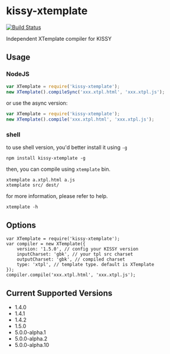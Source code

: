 # kissy-xtemplate

[![Build Status](https://travis-ci.org/daxingplay/kissy-xtemplate.png?branch=master)](https://travis-ci.org/daxingplay/kissy-xtemplate)

Independent XTemplate compiler for KISSY

## Usage

### NodeJS

```js
var XTemplate = require('kissy-xtemplate');
new XTemplate().compileSync('xxx.xtpl.html', 'xxx.xtpl.js');
```

or use the async version:

```js
var XTemplate = require('kissy-xtemplate');
new XTemplate().compile('xxx.xtpl.html', 'xxx.xtpl.js');
```

### shell

to use shell version, you'd better install it using `-g`

```
npm install kissy-xtemplate -g
```

then, you can compile using `xtemplate` bin.

```
xtemplate a.xtpl.html a.js
xtemplate src/ dest/
```

for more information, please refer to help.

```
xtemplate -h
```

## Options

```
var XTemplate = require('kissy-xtemplate');
var compiler = new XTemplate({
    version: '1.5.0', // config your KISSY version
    inputCharset: 'gbk', // your tpl src charset
    outputCharset: 'gbk', // compiled charset
    type: 'xtpl', // template type. default is XTemplate
});
compiler.compile('xxx.xtpl.html', 'xxx.xtpl.js');
```

## Current Supported Versions

* 1.4.0
* 1.4.1
* 1.4.2
* 1.5.0
* 5.0.0-alpha.1
* 5.0.0-alpha.2
* 5.0.0-alpha.10